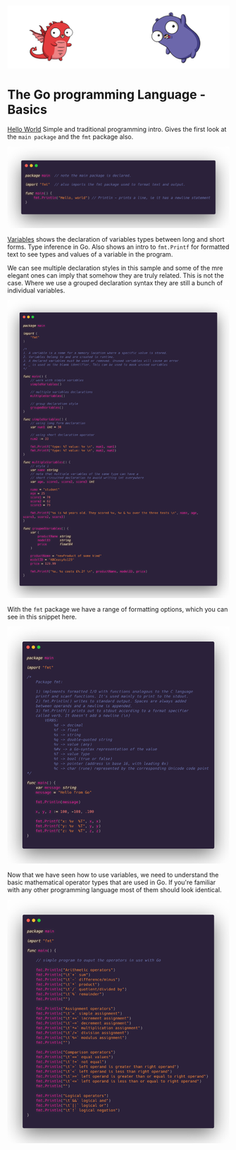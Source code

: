 ![](/assets/gologo.png)

# The Go programming Language - Basics

[Hello World](/core/src/01-go-basics/101-hello-world) Simple and traditional programming intro. Gives the first look at the `main package` and the `fmt` package also.

![](/core/src/01-go-basics/assets/101-hello.png)

[Variables](/core/src/01-go-basics/102-variables) shows the declaration of variables types between long and short forms. Type inference in Go. Also shows an intro to `fmt.Printf` for formatted text to see types and values of a variable in the program.

We can see multiple declaration styles in this sample and some of the mre elegant ones can imply that somehow they are truly related. This is not the case. Where we use a grouped declaration syntax they are still a bunch of individual variables.

![](/core/src/01-go-basics/assets/102-vars.png)

With the `fmt` package we have a range of formatting options, which you can see in this snippet here.

![](/core/src/01-go-basics/assets/01-extra-fmt.png)

Now that we have seen how to use variables, we need to understand the basic mathematical operator types that are used in Go. If you're familiar with any other programming language most of them should look identical.

![](/core/src/01-go-basics/assets/01-extra-operators.png)
